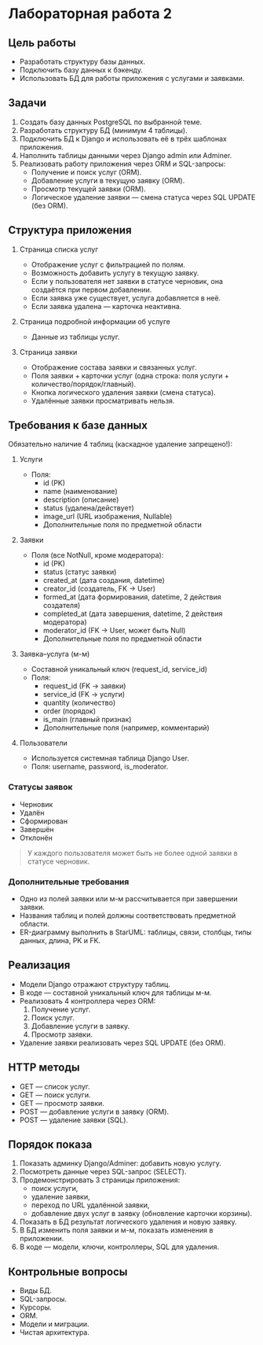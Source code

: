 # Лабораторная работа 2

## Цель работы
- Разработать структуру базы данных.  
- Подключить базу данных к бэкенду.  
- Использовать БД для работы приложения с услугами и заявками.  

## Задачи
1. Создать базу данных PostgreSQL по выбранной теме.  
2. Разработать структуру БД (минимум 4 таблицы).  
3. Подключить БД к Django и использовать её в трёх шаблонах приложения.  
4. Наполнить таблицы данными через Django admin или Adminer.  
5. Реализовать работу приложения через ORM и SQL-запросы:
   - Получение и поиск услуг (ORM).  
   - Добавление услуги в текущую заявку (ORM).     
   - Просмотр текущей заявки (ORM).  
   - Логическое удаление заявки — смена статуса через SQL UPDATE (без ORM).  

## Структура приложения
1. Страница списка услуг  
   - Отображение услуг с фильтрацией по полям.  
   - Возможность добавить услугу в текущую заявку.  
   - Если у пользователя нет заявки в статусе черновик, она создаётся при первом добавлении.  
   - Если заявка уже существует, услуга добавляется в неё.  
   - Если заявка удалена — карточка неактивна.  

2. Страница подробной информации об услуге  
   - Данные из таблицы услуг.  

3. Страница заявки  
   - Отображение состава заявки и связанных услуг.  
   - Поля заявки + карточки услуг (одна строка: поля услуги + количество/порядок/главный).  
   - Кнопка логического удаления заявки (смена статуса).  
   - Удалённые заявки просматривать нельзя.  

## Требования к базе данных

Обязательно наличие 4 таблиц (каскадное удаление запрещено!):

1. Услуги  
   - Поля:  
     - id (PK)  
     - name (наименование)  
     - description (описание)  
     - status (удалена/действует)  
     - image_url (URL изображения, Nullable)  
     - Дополнительные поля по предметной области  

2. Заявки  
   - Поля (все NotNull, кроме модератора):  
     - id (PK)  
     - status (статус заявки)  
     - created_at (дата создания, datetime)  
     - creator_id (создатель, FK → User)  
     - formed_at (дата формирования, datetime, 2 действия создателя)  
     - completed_at (дата завершения, datetime, 2 действия модератора)  
     - moderator_id (FK → User, может быть Null)  
     - Дополнительные поля по предметной области  

3. Заявка–услуга (м-м)  
   - Составной уникальный ключ (request_id, service_id)  
   - Поля:  
     - request_id (FK → заявки)  
     - service_id (FK → услуги)  
     - quantity (количество)  
     - order (порядок)  
     - is_main (главный признак)  
     - Дополнительные поля (например, комментарий)  

4. Пользователи  
   - Используется системная таблица Django User.  
   - Поля: username, password, is_moderator.  

### Статусы заявок
- Черновик  
- Удалён  
- Сформирован  
- Завершён  
- Отклонён  

> У каждого пользователя может быть не более одной заявки в статусе черновик.

### Дополнительные требования
- Одно из полей заявки или м-м рассчитывается при завершении заявки.  
- Названия таблиц и полей должны соответствовать предметной области.  
- ER-диаграмму выполнить в StarUML: таблицы, связи, столбцы, типы данных, длина, PK и FK.  

## Реализация
- Модели Django отражают структуру таблиц.  
- В коде — составной уникальный ключ для таблицы м-м.  
- Реализовать 4 контроллера через ORM:  
  1. Получение услуг.  
  2. Поиск услуг.  
  3. Добавление услуги в заявку.  
  4. Просмотр заявки.  
- Удаление заявки реализовать через SQL UPDATE (без ORM).  

## HTTP методы
- GET — список услуг.  
- GET — поиск услуги.  
- GET — просмотр заявки.  
- POST — добавление услуги в заявку (ORM).  
- POST — удаление заявки (SQL).  

## Порядок показа
1. Показать админку Django/Adminer: добавить новую услугу.  
2. Посмотреть данные через SQL-запрос (SELECT).  
3. Продемонстрировать 3 страницы приложения:  
   - поиск услуги,  
   - удаление заявки,  
   - переход по URL удалённой заявки,  
   - добавление двух услуг в заявку (обновление карточки корзины).  
4. Показать в БД результат логического удаления и новую заявку.  
5. В БД изменить поля заявки и м-м, показать изменения в приложении.  
6. В коде — модели, ключи, контроллеры, SQL для удаления.

## Контрольные вопросы
- Виды БД.  
- SQL-запросы.  
- Курсоры.  
- ORM.  
- Модели и миграции.  
- Чистая архитектура.